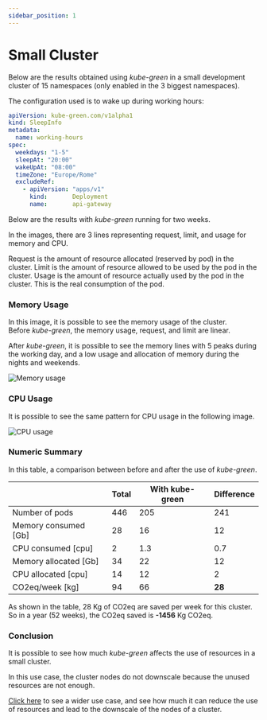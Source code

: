 ```yaml
---
sidebar_position: 1
---
```


# Small Cluster

Below are the results obtained using *kube-green* in a small development cluster of 15 namespaces (only enabled in the 3 biggest namespaces).

The configuration used is to wake up during working hours:

```yaml
apiVersion: kube-green.com/v1alpha1
kind: SleepInfo
metadata:
  name: working-hours
spec:
  weekdays: "1-5"
  sleepAt: "20:00"
  wakeUpAt: "08:00"
  timeZone: "Europe/Rome"
  excludeRef:
    - apiVersion: "apps/v1"
      kind:       Deployment
      name:       api-gateway
```

Below are the results with *kube-green* running for two weeks.

In the images, there are 3 lines representing request, limit, and usage for memory and CPU.

Request is the amount of resource allocated (reserved by pod) in the cluster.
Limit is the amount of resource allowed to be used by the pod in the cluster.
Usage is the amount of resource actually used by the pod in the cluster. This is the real consumption of the pod.

### Memory Usage

In this image, it is possible to see the memory usage of the cluster.  
Before *kube-green*, the memory usage, request, and limit are linear.

After *kube-green*, it is possible to see the memory lines with 5 peaks during the working day, and a low usage and allocation of memory during the nights and weekends.

![Memory usage](/img/usecase/23.7-23-8-memory.png)

### CPU Usage

It is possible to see the same pattern for CPU usage in the following image.  

![CPU usage](/img/usecase/23.7-23-8-CPU.png)

### Numeric Summary

In this table, a comparison between before and after the use of *kube-green*.

|                       | Total  | With kube-green  | Difference       |
| --------------------- | ------ | ---------------- | ---------------- |
| Number of pods        | 446    | 205              | 241              |
| Memory consumed [Gb]  | 28     | 16               | 12               |
| CPU consumed    [cpu] | 2      | 1.3              | 0.7              |
| Memory allocated [Gb] | 34     | 22               | 12               |
| CPU allocated [cpu]   | 14     | 12               | 2                |
| CO2eq/week [kg]       | 94     | 66               | **28**           |

As shown in the table, 28 Kg of CO2eq are saved per week for this cluster. So in a year (52 weeks), the CO2eq saved is **-1456** Kg CO2eq.

### Conclusion

It is possible to see how much *kube-green* affects the use of resources in a small cluster.

In this use case, the cluster nodes do not downscale because the unused resources are not enough.

[Click here](./node-downscale.md) to see a wider use case, and see how much it can reduce the use of resources and lead to the downscale of the nodes of a cluster.
